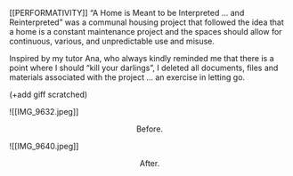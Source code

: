 [[PERFORMATIVITY]]
“A Home is Meant to be Interpreted ... and Reinterpreted” was a communal housing project that followed the idea that a home is a constant maintenance project and the spaces should allow for continuous, various, and unpredictable use and misuse.

Inspired by my tutor Ana, who always kindly reminded me that there is a point where I should “kill your darlings”, I deleted all documents, files and materials associated with the project ... an exercise in letting go.

(+add giff scratched) 

![[IMG_9632.jpeg]]
<p align=center> Before. </p>
![[IMG_9640.jpeg]]
<p align=center> After. </p>
